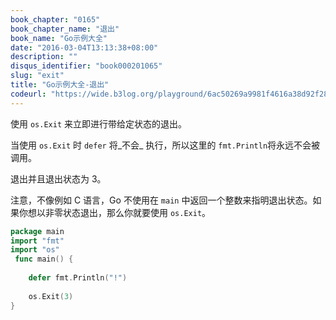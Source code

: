 ```yaml
---
book_chapter: "0165"
book_chapter_name: "退出"
book_name: "Go示例大全"
date: "2016-03-04T13:13:38+08:00"
description: ""
disqus_identifier: "book000201065"
slug: "exit"
title: "Go示例大全-退出"
codeurl: "https://wide.b3log.org/playground/6ac50269a9981f4616a38d92f28723bb.go"
---
```

 
使用 `os.Exit` 来立即进行带给定状态的退出。







当使用 `os.Exit` 时 `defer` 将_不会_ 执行，所以这里的 `fmt.Println`将永远不会被调用。

退出并且退出状态为 3。

注意，不像例如 C 语言，Go 不使用在 `main` 中返回一个整数来指明退出状态。如果你想以非零状态退出，那么你就要使用 `os.Exit`。
 

```Go
package main  
import "fmt"
import "os"  
 func main() {  
 
    defer fmt.Println("!")  
 
    os.Exit(3)
}  
 
```

